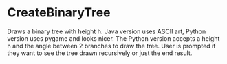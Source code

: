 # CreateBinaryTree

Draws a binary tree with height h. Java version uses ASCII art, Python version uses pygame and looks nicer. The Python version accepts a height h and the angle between 2 branches to draw the tree. User is prompted if they want to see the tree drawn recursively or just the end result.



